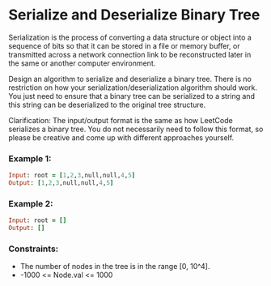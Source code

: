 # Serialize and Deserialize Binary Tree

Serialization is the process of converting a data structure or object into a sequence of bits so that it can be stored in a file or memory buffer, or transmitted across a network connection link to be reconstructed later in the same or another computer environment.

Design an algorithm to serialize and deserialize a binary tree. There is no restriction on how your serialization/deserialization algorithm should work. You just need to ensure that a binary tree can be serialized to a string and this string can be deserialized to the original tree structure.

Clarification: The input/output format is the same as how LeetCode serializes a binary tree. You do not necessarily need to follow this format, so please be creative and come up with different approaches yourself.

### Example 1:
```ruby
Input: root = [1,2,3,null,null,4,5]
Output: [1,2,3,null,null,4,5]
```
### Example 2:
```ruby
Input: root = []
Output: []
```
### Constraints:

- The number of nodes in the tree is in the range [0, 10^4].
- -1000 <= Node.val <= 1000